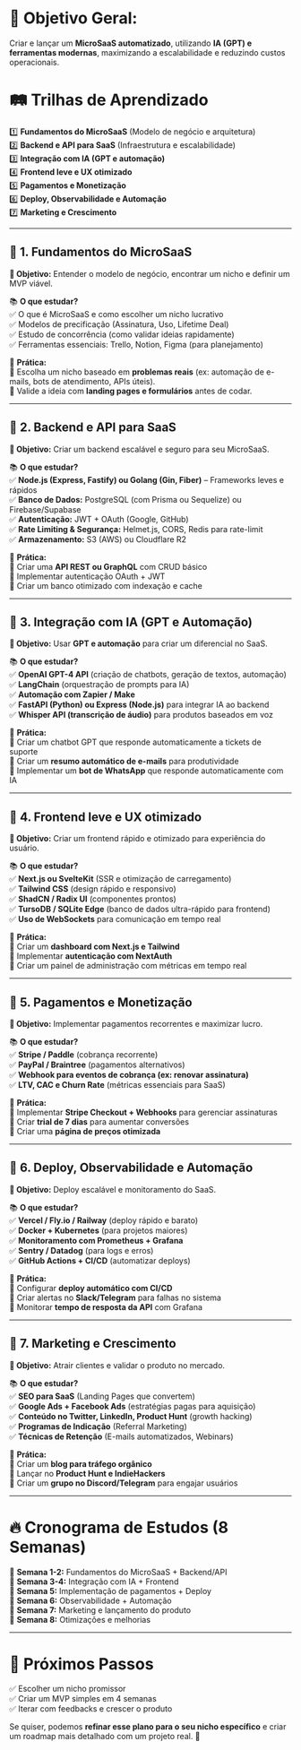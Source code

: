 # **📌 Objetivo Geral:**  
Criar e lançar um **MicroSaaS automatizado**, utilizando **IA (GPT) e ferramentas modernas**, maximizando a escalabilidade e reduzindo custos operacionais.  

# **🛤️ Trilhas de Aprendizado**  

1️⃣ **Fundamentos do MicroSaaS** (Modelo de negócio e arquitetura)  
2️⃣ **Backend e API para SaaS** (Infraestrutura e escalabilidade)  
3️⃣ **Integração com IA (GPT e automação)**  
4️⃣ **Frontend leve e UX otimizado**  
5️⃣ **Pagamentos e Monetização**  
6️⃣ **Deploy, Observabilidade e Automação**  
7️⃣ **Marketing e Crescimento**  

---

## **📌 1. Fundamentos do MicroSaaS**  
**🎯 Objetivo:** Entender o modelo de negócio, encontrar um nicho e definir um MVP viável.  

📚 **O que estudar?**  
✅ O que é MicroSaaS e como escolher um nicho lucrativo  
✅ Modelos de precificação (Assinatura, Uso, Lifetime Deal)  
✅ Estudo de concorrência (como validar ideias rapidamente)  
✅ Ferramentas essenciais: Trello, Notion, Figma (para planejamento)  

🔧 **Prática:**  
🔹 Escolha um nicho baseado em **problemas reais** (ex: automação de e-mails, bots de atendimento, APIs úteis).  
🔹 Valide a ideia com **landing pages e formulários** antes de codar.  

---

## **📌 2. Backend e API para SaaS**  
**🎯 Objetivo:** Criar um backend escalável e seguro para seu MicroSaaS.  

📚 **O que estudar?**  
✅ **Node.js (Express, Fastify) ou Golang (Gin, Fiber)** – Frameworks leves e rápidos  
✅ **Banco de Dados:** PostgreSQL (com Prisma ou Sequelize) ou Firebase/Supabase  
✅ **Autenticação:** JWT + OAuth (Google, GitHub)  
✅ **Rate Limiting & Segurança:** Helmet.js, CORS, Redis para rate-limit  
✅ **Armazenamento:** S3 (AWS) ou Cloudflare R2  

🔧 **Prática:**  
🔹 Criar uma **API REST ou GraphQL** com CRUD básico  
🔹 Implementar autenticação OAuth + JWT  
🔹 Criar um banco otimizado com indexação e cache  

---

## **📌 3. Integração com IA (GPT e Automação)**  
**🎯 Objetivo:** Usar **GPT e automação** para criar um diferencial no SaaS.  

📚 **O que estudar?**  
✅ **OpenAI GPT-4 API** (criação de chatbots, geração de textos, automação)  
✅ **LangChain** (orquestração de prompts para IA)  
✅ **Automação com Zapier / Make**  
✅ **FastAPI (Python) ou Express (Node.js)** para integrar IA ao backend  
✅ **Whisper API (transcrição de áudio)** para produtos baseados em voz  

🔧 **Prática:**  
🔹 Criar um chatbot GPT que responde automaticamente a tickets de suporte  
🔹 Criar um **resumo automático de e-mails** para produtividade  
🔹 Implementar um **bot de WhatsApp** que responde automaticamente com IA  

---

## **📌 4. Frontend leve e UX otimizado**  
**🎯 Objetivo:** Criar um frontend rápido e otimizado para experiência do usuário.  

📚 **O que estudar?**  
✅ **Next.js ou SvelteKit** (SSR e otimização de carregamento)  
✅ **Tailwind CSS** (design rápido e responsivo)  
✅ **ShadCN / Radix UI** (componentes prontos)  
✅ **TursoDB / SQLite Edge** (banco de dados ultra-rápido para frontend)  
✅ **Uso de WebSockets** para comunicação em tempo real  

🔧 **Prática:**  
🔹 Criar um **dashboard com Next.js e Tailwind**  
🔹 Implementar **autenticação com NextAuth**  
🔹 Criar um painel de administração com métricas em tempo real  

---

## **📌 5. Pagamentos e Monetização**  
**🎯 Objetivo:** Implementar pagamentos recorrentes e maximizar lucro.  

📚 **O que estudar?**  
✅ **Stripe / Paddle** (cobrança recorrente)  
✅ **PayPal / Braintree** (pagamentos alternativos)  
✅ **Webhook para eventos de cobrança (ex: renovar assinatura)**  
✅ **LTV, CAC e Churn Rate** (métricas essenciais para SaaS)  

🔧 **Prática:**  
🔹 Implementar **Stripe Checkout + Webhooks** para gerenciar assinaturas  
🔹 Criar **trial de 7 dias** para aumentar conversões  
🔹 Criar uma **página de preços otimizada**  

---

## **📌 6. Deploy, Observabilidade e Automação**  
**🎯 Objetivo:** Deploy escalável e monitoramento do SaaS.  

📚 **O que estudar?**  
✅ **Vercel / Fly.io / Railway** (deploy rápido e barato)  
✅ **Docker + Kubernetes** (para projetos maiores)  
✅ **Monitoramento com Prometheus + Grafana**  
✅ **Sentry / Datadog** (para logs e erros)  
✅ **GitHub Actions + CI/CD** (automatizar deploys)  

🔧 **Prática:**  
🔹 Configurar **deploy automático com CI/CD**  
🔹 Criar alertas no **Slack/Telegram** para falhas no sistema  
🔹 Monitorar **tempo de resposta da API** com Grafana  

---

## **📌 7. Marketing e Crescimento**  
**🎯 Objetivo:** Atrair clientes e validar o produto no mercado.  

📚 **O que estudar?**  
✅ **SEO para SaaS** (Landing Pages que convertem)  
✅ **Google Ads + Facebook Ads** (estratégias pagas para aquisição)  
✅ **Conteúdo no Twitter, LinkedIn, Product Hunt** (growth hacking)  
✅ **Programas de Indicação** (Referral Marketing)  
✅ **Técnicas de Retenção** (E-mails automatizados, Webinars)  

🔧 **Prática:**  
🔹 Criar um **blog para tráfego orgânico**  
🔹 Lançar no **Product Hunt e IndieHackers**  
🔹 Criar um **grupo no Discord/Telegram** para engajar usuários  

---

# **🔥 Cronograma de Estudos (8 Semanas)**  

📅 **Semana 1-2:** Fundamentos do MicroSaaS + Backend/API  
📅 **Semana 3-4:** Integração com IA + Frontend  
📅 **Semana 5:** Implementação de pagamentos + Deploy  
📅 **Semana 6:** Observabilidade + Automação  
📅 **Semana 7:** Marketing e lançamento do produto  
📅 **Semana 8:** Otimizações e melhorias  

---

# **🎯 Próximos Passos**  
✅ Escolher um nicho promissor  
✅ Criar um MVP simples em 4 semanas  
✅ Iterar com feedbacks e crescer o produto  

Se quiser, podemos **refinar esse plano para o seu nicho específico** e criar um roadmap mais detalhado com um projeto real. 🚀